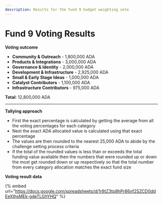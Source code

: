 ```yaml
---
description: Results for the fund 9 budget weighting vote
---
```


# Fund 9 Voting Results

**Voting outcome**

* **Community & Outreach** - 1,800,000 ADA
* **Products & Integrations** - 3,000,000 ADA
* **Governance & Identity** - 2,000,000 ADA
* **Development & Infrastructure** - 2,925,000 ADA
* **Small & Early Stage Ideas** - 1,000,000 ADA
* **Catalyst Contributors** - 1,100,000 ADA
* **Infrastructure Contributors** - 975,000 ADA

**Total**: 12,800,000 ADA

****

**Tallying approach**

* First the exact percentage is calculated by getting the average from all the voting percentages for each category
* Next the exact ADA allocated value is calculated using that exact percentage
* The values are then rounded to the nearest 25,000 ADA to abide by the challenge setting process criteria
* If the total of the rounded values is less than or exceeds the total funding value available then the numbers that were rounded up or down the most get rounded down or up respectively so that the total number from every category allocation matches the exact fund size



**Voting result data**&#x20;

{% embed url="https://docs.google.com/spreadsheets/d/1r8tZ3tp8hPr86xf2SZCD0ddEeXIhsMEk-gdeTLGhYHQ" %}
